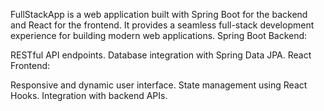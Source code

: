FullStackApp is a web application built with Spring Boot for the backend and React for the frontend. It provides a seamless full-stack development experience for building modern web applications.
Spring Boot Backend:

RESTful API endpoints.
Database integration with Spring Data JPA.
React Frontend:

Responsive and dynamic user interface.
State management using React Hooks.
Integration with backend APIs.
